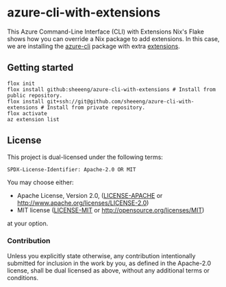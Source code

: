# azure-cli-with-extensions

This Azure Command-Line Interface (CLI) with Extensions Nix's Flake shows how you can override a Nix package to add extensions. In this case, we are installing the [azure-cli](https://learn.microsoft.com/en-us/cli/azure/) package with extra [extensions](https://learn.microsoft.com/en-us/cli/azure/azure-cli-extensions-overview).

## Getting started

```shell
flox init
flox install github:sheeeng/azure-cli-with-extensions # Install from public repository.
flox install git+ssh://git@github.com/sheeeng/azure-cli-with-extensions # Install from private repository.
flox activate
az extension list
```

## License

This project is dual-licensed under the following terms:

`SPDX-License-Identifier: Apache-2.0 OR MIT`

You may choose either:

- Apache License, Version 2.0, ([LICENSE-APACHE](LICENSE-APACHE) or
  <http://www.apache.org/licenses/LICENSE-2.0>)
- MIT license ([LICENSE-MIT](LICENSE-MIT) or
  <http://opensource.org/licenses/MIT>)

at your option.

### Contribution

Unless you explicitly state otherwise, any contribution intentionally submitted
for inclusion in the work by you, as defined in the Apache-2.0 license, shall be
dual licensed as above, without any additional terms or conditions.

